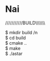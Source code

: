 # Nai
///////////BUILD\\\\\\\\\\\\\  

$ mkdir build /n  
$ cd build  
$ cmake ..  
$ make  
$ ./astar  
